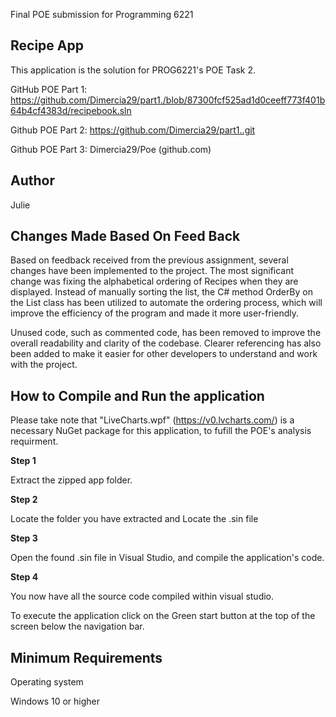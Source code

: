  Final POE submission for Programming 6221  

 

## Recipe App 

This application is the solution for PROG6221's POE Task 2. 

 

GitHub POE Part 1: https://github.com/Dimercia29/part1./blob/87300fcf525ad1d0ceeff773f401b64b4cf4383d/recipebook.sln 

Github POE Part 2: https://github.com/Dimercia29/part1..git   

 

Github POE Part 3:  Dimercia29/Poe (github.com) 

 

## Author 

Julie 

 

## Changes Made Based On Feed Back 

 

Based on feedback received from the previous assignment, several changes have been implemented to the project. The most significant change was fixing the alphabetical ordering of Recipes when they are displayed. Instead of manually sorting the list, the C# method OrderBy on the List class has been utilized to automate the ordering process, which will improve the efficiency of the program and made it more user-friendly. 

Unused code, such as commented code, has been removed to improve the overall readability and clarity of the codebase. Clearer referencing has also been added to make it easier for other developers to understand and work with the project. 

 

## How to Compile and Run the application 

 

Please take note that "LiveCharts.wpf" (https://v0.lvcharts.com/) is a necessary NuGet package for this application, to fufill the POE's analysis requirment. 

 

**Step 1** 

Extract the zipped app folder. 

 

**Step 2** 

Locate the folder you have extracted and Locate the .sin file 

 

**Step 3** 

Open the found .sin file in Visual Studio, and compile the application's code. 

 

**Step 4** 

You now have all the source code compiled within visual studio. 

To execute the application click on the Green start button at the top of the screen below the navigation bar. 

 

## Minimum Requirements  

 

Operating system 

 

Windows 10 or higher 

 
